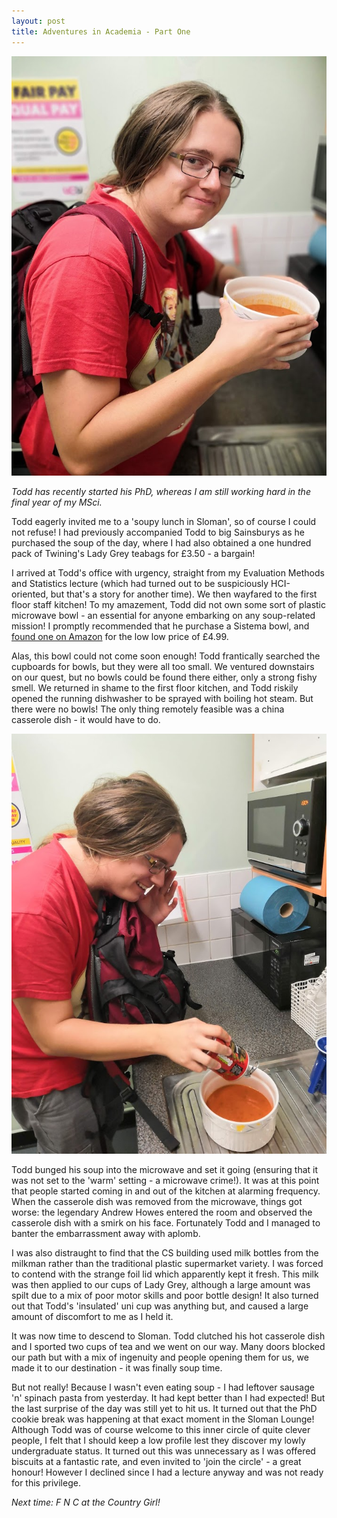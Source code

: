 ```yaml
---
layout: post
title: Adventures in Academia - Part One
---
```


![Todd cradles his newly born child](/images/adventures/001/soup2.jpg)

*Todd has recently started his PhD, whereas I am still working hard in the final year of my MSci.*

Todd eagerly invited me to a 'soupy lunch in Sloman', so of course I could not refuse! I had previously accompanied Todd to big Sainsburys as he purchased the soup of the day, where I had also obtained a one hundred pack of Twining's Lady Grey teabags for £3.50 - a bargain!

I arrived at Todd's office with urgency, straight from my Evaluation Methods and Statistics lecture (which had turned out to be suspiciously HCI-oriented, but that's a story for another time). We then wayfared to the first floor staff kitchen! To my amazement, Todd did not own some sort of plastic microwave bowl - an essential for anyone embarking on any soup-related mission! I promptly recommended that he purchase a Sistema bowl, and [found one on Amazon](https://www.amazon.co.uk/Sistema-1109-Microwave-Noodle-Bowl/dp/B009SD35IO/ref=sr_1_4?ie=UTF8&qid=1539087440&sr=8-4&keywords=sistema%2Bmicrowave%2Bbowl&th=1) for the low low price of £4.99.

Alas, this bowl could not come soon enough! Todd frantically searched the cupboards for bowls, but they were all too small. We ventured downstairs on our quest, but no bowls could be found there either, only a strong fishy smell. We returned in shame to the first floor kitchen, and Todd riskily opened the running dishwasher to be sprayed with boiling hot steam. But there were no bowls! The only thing remotely feasible was a china casserole dish - it would have to do.

![Todd prepares his soup](/images/adventures/001/soup1.jpg)

Todd bunged his soup into the microwave and set it going (ensuring that it was not set to the 'warm' setting - a microwave crime!). It was at this point that people started coming in and out of the kitchen at alarming frequency. When the casserole dish was removed from the microwave, things got worse: the legendary Andrew Howes entered the room and observed the casserole dish with a smirk on his face. Fortunately Todd and I managed to banter the embarrassment away with aplomb.

I was also distraught to find that the CS building used milk bottles from the milkman rather than the traditional plastic supermarket variety. I was forced to contend with the strange foil lid which apparently kept it fresh. This milk was then applied to our cups of Lady Grey, although a large amount was spilt due to a mix of poor motor skills and poor bottle design! It also turned out that Todd's 'insulated' uni cup was anything but, and caused a large amount of discomfort to me as I held it.

It was now time to descend to Sloman. Todd clutched his hot casserole dish and I sported two cups of tea and we went on our way. Many doors blocked our path but with a mix of ingenuity and people opening them for us, we made it to our destination - it was finally soup time.

But not really! Because I wasn't even eating soup - I had leftover sausage 'n' spinach pasta from yesterday. It had kept better than I had expected! But the last surprise of the day was still yet to hit us. It turned out that the PhD cookie break was happening at that exact moment in the Sloman Lounge! Although Todd was of course welcome to this inner circle of quite clever people, I felt that I should keep a low profile lest they discover my lowly undergraduate status. It turned out this was unnecessary as I was offered biscuits at a fantastic rate, and even invited to 'join the circle' - a great honour! However I declined since I had a lecture anyway and was not ready for this privilege.

*Next time: F N C at the Country Girl!*